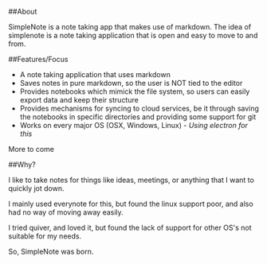 ##About

SimpleNote is a note taking app that makes use of markdown. The idea of simplenote is a note taking application that is open and easy to move to and from.

##Features/Focus
* A note taking application that uses markdown
* Saves notes in pure markdown, so the user is NOT tied to the editor
* Provides notebooks which mimick the file system, so users can easily export data and keep their structure
* Provides mechanisms for syncing to cloud services, be it through saving the notebooks in specific directories and providing some support for git
* Works on every major OS (OSX, Windows, Linux) - _Using electron for this_

More to come

##Why?

I like to take notes for things like ideas, meetings, or anything that I want to quickly jot down.

I mainly used everynote for this, but found the linux support poor, and also had no way of moving away easily.

I tried quiver, and loved it, but found the lack of support for other OS's not suitable for my needs.

So, SimpleNote was born.
